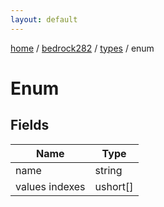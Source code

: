 ```yaml
---
layout: default
---
```


[home](/)  /  [bedrock282](/protocol/bedrock282)  /  [types](/protocol/bedrock282/types)  /  enum

# Enum

## Fields

Name | Type
---|---
name | string
values indexes | ushort[]
